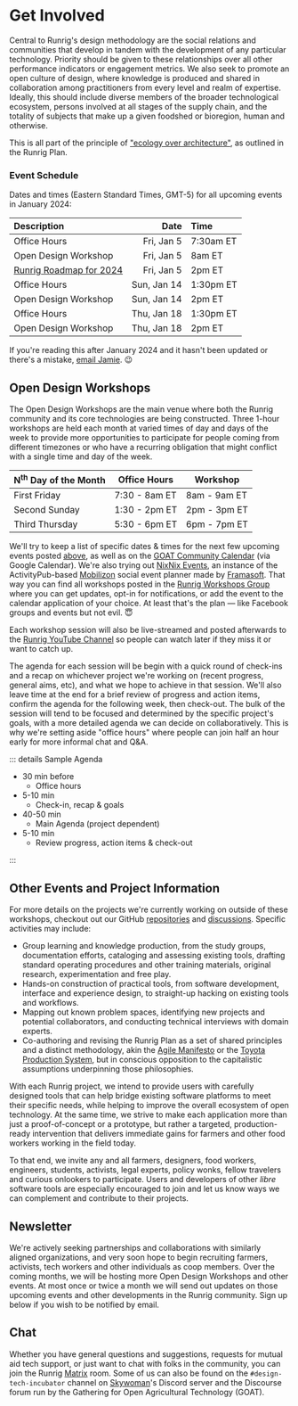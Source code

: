 # Get Involved
Central to Runrig's design methodology are the social relations and communities
that develop in tandem with the development of any particular technology.
Priority should be given to these relationships over all other performance
indicators or engagement metrics. We also seek to promote an open culture of
design, where knowledge is produced and shared in collaboration among
practitioners from every level and realm of expertise. Ideally, this should
include diverse members of the broader technological ecosystem, persons involved
at all stages of the supply chain, and the totality of subjects that make up a
given foodshed or bioregion, human and otherwise.

This is all part of the principle of ["ecology over architecture"], as outlined
in the Runrig Plan.

["ecology over architecture"]: ./overview.html#ecology-over-architecture

### Event Schedule
Dates and times (Eastern Standard Times, GMT-5) for all upcoming events in
January 2024:

| Description               | Date        | Time      |
| :------------------------ | ----------: | :-------- |
| Office Hours              | Fri, Jan 5  | 7:30am ET |
| Open Design Workshop      | Fri, Jan 5  | 8am ET    |
| [Runrig Roadmap for 2024] | Fri, Jan 5  | 2pm ET    |
| Office Hours              | Sun, Jan 14 | 1:30pm ET |
| Open Design Workshop      | Sun, Jan 14 | 2pm ET    |
| Office Hours              | Thu, Jan 18 | 1:30pm ET |
| Open Design Workshop      | Thu, Jan 18 | 2pm ET    |

<!--
  TODO: Update this programmatically by updating RRCalendar.vue and the ICS
  calendar event files in /public/cal/**/*.ics.
-->

If you're reading this after January 2024 and it hasn't been updated or there's a mistake, [email Jamie]. 😉

[Runrig Roadmap for 2024]: ./roadmap-2024
[email Jamie]: mailto:jamie@jgaehring.com

## Open Design Workshops
The Open Design Workshops are the main venue where both the Runrig community and
its core technologies are being constructed. Three 1-hour workshops are held
each month at varied times of day and days of the week to provide more
opportunities to participate for people coming from different timezones or who
have a recurring obligation that might conflict with a single time and day of
the week.

| N<sup>th</sup> Day of the Month | Office Hours  | Workshop     |
| :------------------------------ | ------------- | ------------ |
| First Friday                    | 7:30 - 8am ET | 8am - 9am ET |
| Second Sunday                   | 1:30 - 2pm ET | 2pm - 3pm ET |
| Third Thursday                  | 5:30 - 6pm ET | 6pm - 7pm ET |

We'll try to keep a list of specific dates & times for the next few upcoming
events posted [above](#event-schedule), as well as on the [GOAT Community
Calendar] (via Google Calendar). We're also trying out [NixNix Events], an
instance of the ActivityPub-based [Mobilizon] social event planner made by
[Framasoft]. That way you can find all workshops posted in the [Runrig
Workshops Group] where you can get updates, opt-in for notifications, or add the
event to the calendar application of your choice. At least that's the plan — like Facebook groups and events but not evil. 😇

Each workshop session will also be live-streamed and posted afterwards to the
[Runrig YouTube Channel] so people can watch later if they miss it or want to
catch up.

The agenda for each session will be begin with a quick round of check-ins and a
recap on whichever project we're working on (recent progress, general aims,
etc), and what we hope to achieve in that session. We'll also leave time at the
end for a brief review of progress and action items, confirm the agenda for the
following week, then check-out. The bulk of the session will tend to be focused
and determined by the specific project's goals, with a more detailed agenda we
can decide on collaboratively. This is why we're setting aside "office hours"
where people can join half an hour early for more informal chat and Q&A.

::: details Sample Agenda

- 30 min before
  - Office hours
- 5-10 min
  - Check-in, recap & goals
- 40-50 min
  - Main Agenda (project dependent)
- 5-10 min
  - Review progress, action items & check-out

:::

[GOAT Community Calendar]: https://goatech.org/calendar/
[NixNix Events]: https://events.nixnet.services/
[Mobilizon]: https://joinmobilizon.org/
[Framasoft]: https://framasoft.org/
[Runrig Workshops Group]: https://events.nixnet.services/@runrig_workshops
[Runrig YouTube Channel]: http://www.youtube.com/@RunrigCoop

## Other Events and Project Information
For more details on the projects we're currently working on outside of these
workshops, checkout out our GitHub [repositories] and [discussions]. Specific
activities may include:

- Group learning and knowledge production, from the study groups, documentation
  efforts, cataloging and assessing existing tools, drafting standard operating
  procedures and other training materials, original research, experimentation
  and free play.
- Hands-on construction of practical tools, from software development, interface
  and experience design, to straight-up hacking on existing tools and workflows.
- Mapping out known problem spaces, identifying new projects and potential
  collaborators, and conducting technical interviews with domain experts.
- Co-authoring and revising the Runrig Plan as a set of shared principles and a
  distinct methodology, akin the [Agile Manifesto] or the [Toyota Production
  System], but in conscious opposition to the capitalistic assumptions
  underpinning those philosophies.

With each Runrig project, we intend to provide users with carefully designed
tools that can help bridge existing software platforms to meet their specific
needs, while helping to improve the overall ecosystem of open technology. At the
same time, we strive to make each application more than just a proof-of-concept
or a prototype, but rather a targeted, production-ready intervention that
delivers immediate gains for farmers and other food workers working in the field
today.

To that end, we invite any and all farmers, designers, food workers, engineers,
students, activists, legal experts, policy wonks, fellow travelers and curious
onlookers to participate. Users and developers of other _libre_ software tools
are especially encouraged to join and let us know ways we can complement and
contribute to their projects.

[repositories]: https://github.com/runrig-coop
[discussions]: https://github.com/orgs/runrig-coop/discussions
[Agile Manifesto]: https://agilemanifesto.org/
[Toyota Production System]:
    https://global.toyota/en/company/vision-and-philosophy/production-system/

## Newsletter
We're actively seeking partnerships and collaborations with similarly aligned
organizations, and very soon hope to begin recruiting farmers, activists, tech
workers and other individuals as coop members. Over the coming months, we will
be hosting more Open Design Workshops and other events. At most once or twice a
month we will send out updates on those upcoming events and other developments
in the Runrig community. Sign up below if you wish to be notified by email.

<RRNewsletterForm/>

## Chat
Whether you have general questions and suggestions, requests for mutual aid tech
support, or just want to chat with folks in the community, you can join the
Runrig [Matrix] room. Some of us can also be found on the
`#design-tech-incubator` channel on [Skywoman]'s Discord server and the
Discourse forum run by the Gathering for Open Agricultural Technology (GOAT).

<script setup>
  import RRButtonGroupChat from './.vitepress/theme/RRButtonGroupChat.vue';
</script>

<RRButtonGroupChat/>

[Matrix]: https://matrix.org/
[Skywoman]: https://skywoman.community
